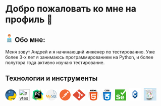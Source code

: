 # Добро пожаловать ко мне на профиль 👋

## <img src = "https://github.com/flamefks/flamefks/blob/master/assets/free-icon-computer-worker-8859860.png" width="25">  Обо мне:
Меня зовут Андрей и я начинающий инженер по тестированию. Уже более 3-х лет я занимаюсь программированием на Python, и более полутора года активно изучаю тестирование. 
## Технологии и инструменты
<div>
<img src="https://github.com/flamefks/flamefks/blob/master/assets/python.png" width="35" height="35" title="python" >&nbsp;
<img src="https://github.com/pytest-dev/design/blob/master/pytest_logo/pytest_logo.svg" width="35" height="35" title="pytest">&nbsp;
<img src="https://github.com/flamefks/flamefks/blob/master/assets/pycharm-seeklogo.com.svg" width="35" height="35" title="pycharm">&nbsp;
<img src="https://github.com/flamefks/flamefks/blob/master/assets/mysql.png" width="35" height="35" title="mysql">&nbsp;
<img src="https://github.com/flamefks/flamefks/blob/master/assets/postman.svg" width="35" height="35" title="postman">&nbsp;
<img src="https://github.com/flamefks/flamefks/blob/master/assets/git-seeklogo.com.svg" width="40" height="35" title="git">&nbsp;
<img src="https://github.com/flamefks/flamefks/blob/master/assets/html-5.png" width="35" height="35" title="html5">&nbsp;
<img src="https://github.com/flamefks/flamefks/blob/master/assets/css.png" width="35" height="35" title="css">&nbsp;
<img src="https://github.com/flamefks/flamefks/blob/master/assets/Selenium_Logo.png" width="35" height="35" title="selenium">&nbsp;
<img src="https://github.com/flamefks/flamefks/blob/master/assets/C%2B%2B-Logo.wine.svg" width="40" height="40" title="C++">&nbsp;
<img src="https://github.com/flamefks/flamefks/blob/master/assets/%D0%A1%D0%BD%D0%B8%D0%BC%D0%BE%D0%BA%20%D1%8D%D0%BA%D1%80%D0%B0%D0%BD%D0%B0%202023-05-25%20190934.jpg" width="40" height="40" title="Charles">&nbsp;
</div>





